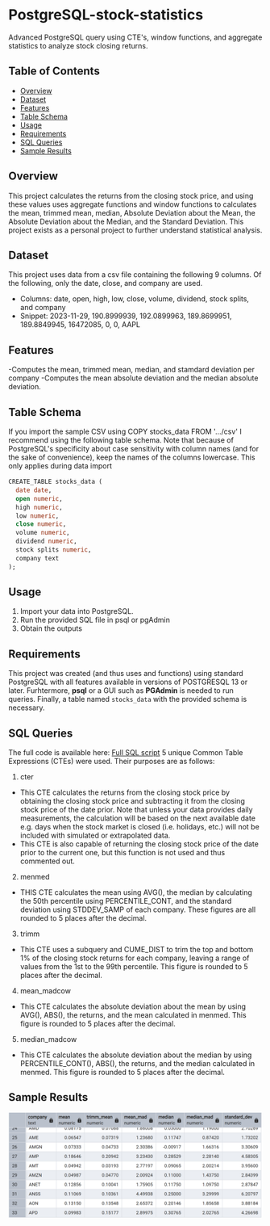 # PostgreSQL-stock-statistics
Advanced PostgreSQL query using CTE's, window functions, and aggregate statistics to analyze stock closing returns.

## Table of Contents
- [Overview](#Overview)
- [Dataset](#Dataset)
- [Features](#Features)
- [Table Schema](#Table-Schema)
- [Usage](usage)
- [Requirements](#Requirements)
- [SQL  Queries](#SQL-Queries)
- [Sample Results](#Sample-Results)

## Overview
This project calculates the returns from the closing stock price, and using these values uses aggregate functions and window functions to calculates the mean, trimmed mean, median, Absolute Deviation about the Mean, the Absolute Deviation about the Median, and the Standard Deviation. This project exists as a personal project to further understand statistical analysis.

## Dataset
This project uses data from a csv file containing the following 9 columns. Of the following, only the date, close, and company are used.
- Columns: date, open, high, low, close, volume, dividend, stock splits, and company
- Snippet: 2023-11-29,	190.8999939,	192.0899963,	189.8699951,	189.8849945,	16472085,	0,	0,	AAPL

## Features
-Computes the mean, trimmed mean, median, and stamdard deviation per company
-Computes the mean absolute deviation and the median absolute deviation.

## Table Schema
If you import the sample CSV using COPY stocks_data FROM '.../csv' I recommend using the following table schema. Note that because of PostgreSQL's specificity about case sensitivity with column names (and for the sake of convenience), keep the names of the columns lowercase. This only applies during data import

```sql
CREATE_TABLE stocks_data (
  date date,
  open numeric,
  high numeric,
  low numeric,
  close numeric,
  volume numeric,
  dividend numeric,
  stock splits numeric,
  company text
);
```
## Usage
1. Import your data into PostgreSQL.
2. Run the provided SQL file in psql or pgAdmin
3. Obtain the outputs

## Requirements
This project was created (and thus uses and functions) using standard PostgreSQL with all features available in versions of POSTGRESQL 13 or later. Furhtermore, **psql** or a GUI such as **PGAdmin** is needed to run queries. Finally, a table named `stocks_data` with the provided schema is necessary.

## SQL Queries
The full code is available here: [Full SQL script](sql_closing_stock_analysis.sql)
5 unique Common Table Expressions (CTEs) were used. Their purposes are as follows:
1. cter
 - This CTE calculates the returns from the closing stock price by obtaining the closing stock price and subtracting it from the closing stock price of the date prior. Note that unless your data provides daily measurements, the calculation will be based on the next available date e.g. days when the stock market is closed (i.e. holidays, etc.) will not be included with simulated or extrapolated data.
 - This CTE is also capable of returning the closing stock price of the date prior to the current one, but this function is not used and thus commented out.
2. menmed
 - THIS CTE calculates the mean using AVG(), the median by calculating the 50th percentile using PERCENTILE_CONT, and the standard deviation using STDDEV_SAMP of each company. These figures are all rounded to 5 places after the decimal. 
3. trimm
 - This CTE uses a subquery and CUME_DIST to trim the top and bottom 1% of the closing stock returns for each company, leaving a range of values from the 1st to the 99th percentile. This figure is rounded to 5 places after the decimal.
4.  mean_madcow
 - This CTE calculates the absolute deviation about the mean by using AVG(), ABS(), the returns, and the mean calculated in menmed. This figure is rounded to 5 places after the decimal.
5. median_madcow
 - This CTE calculates the absolute deviation about the median by using PERCENTILE_CONT(), ABS(), the returns, and the median calculated in menmed. This figure is rounded to 5 places after the decimal.

## Sample Results
![Sample Results](sample_results.png)
